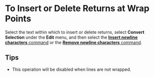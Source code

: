 # To Insert or Delete Returns at Wrap Points

Select the text within which to insert or delete returns, select **Convert Selection** under the **Edit** menu, and then select the
[**Insert newline characters** command](../../cmd/convert/insert_cr_wrap)
or the [**Remove newline characters** command](../../cmd/convert/delete_cr_wrap).

## Tips

- This operation will be disabled when lines are not wrapped.
